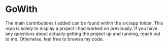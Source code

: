 # GoWith

The main contributions I added can be found within the src/app folder. This repo is solely to display a project I had worked on previously. 
If you have any questions about actually getting the project up and running, reach out to me. Otherwise, feel free to browse my code.
